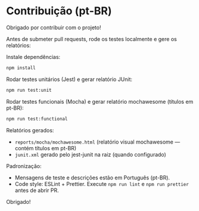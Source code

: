 # Contribuição (pt-BR)

Obrigado por contribuir com o projeto!

Antes de submeter pull requests, rode os testes localmente e gere os relatórios:

Instale dependências:

```bash
npm install
```

Rodar testes unitários (Jest) e gerar relatório JUnit:

```bash
npm run test:unit
```

Rodar testes funcionais (Mocha) e gerar relatório mochawesome (títulos em pt-BR):

```bash
npm run test:functional
```

Relatórios gerados:
- `reports/mocha/mochawesome.html` (relatório visual mochawesome — contém títulos em pt-BR)
- `junit.xml` gerado pelo jest-junit na raiz (quando configurado)

Padronização:
- Mensagens de teste e descrições estão em Português (pt-BR).
- Code style: ESLint + Prettier. Execute `npm run lint` e `npm run prettier` antes de abrir PR.

Obrigado!
